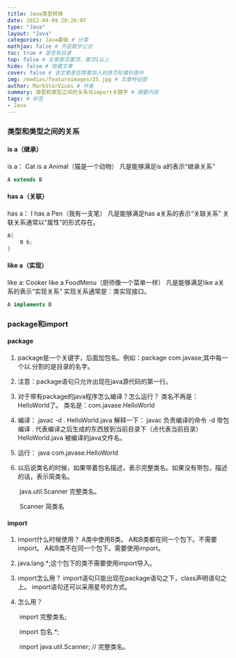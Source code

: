 ```yaml
---
title: Java类型转换
date: 2022-04-09 20:26:07
type: "Java"
layout: "Java"
categories: Java基础 # 分类
mathjax: false # 开启数学公式
toc: true # 是否有目录
top: false # 文章是否置顶，置顶1以上
hide: false # 隐藏文章
cover: false # 该文章是否需要加入到首页轮播封面中
img: /medias/featureimages/25.jpg # 文章特征图
author: MarkStarVices # 作者
summary: 类型和类型之间的关系与import关键字 # 摘要内容
tags: # 标签
- Java
---
```


### 类型和类型之间的关系

#### is a（继承）

is a：
	Cat is a Animal（猫是一个动物）
	凡是能够满足is a的表示“继承关系”

```java
A extends B
```

#### has a（关联）

has a：
	I has a Pen（我有一支笔）
	凡是能够满足has a关系的表示“关联关系”
	关联关系通常以“属性”的形式存在。

```java
A{
	B b;
}
```

#### like a（实现）

like a:
	Cooker like a FoodMenu（厨师像一个菜单一样）
	凡是能够满足like a关系的表示“实现关系”
	实现关系通常是：类实现接口。

```java
A implements B
```

### package和import

#### package

1. package是一个关键字，后面加包名。例如：package com.javase;其中每一个以.分割的是目录的名字。

2. 注意：package语句只允许出现在java源代码的第一行。

3. 对于带有package的java程序怎么编译？怎么运行？
   	类名不再是：HelloWorld了。
   	类名是：com.javase.HelloWorld
   
4. 编译：
   	javac -d . HelloWorld.java
   	解释一下：
   		javac 负责编译的命令
   		-d		带包编译
   		.		代表编译之后生成的东西放到当前目录下（点代表当前目录）
   		HelloWorld.java  被编译的java文件名。
   
5. 运行：
   	java com.javase.HelloWorld
   
6. 以后说类名的时候，如果带着包名描述，表示完整类名。如果没有带包，描述的话，表示简类名。

   ​	java.util.Scanner 完整类名。

   ​	Scanner 简类名

#### import

1. import什么时候使用？
   	A类中使用B类。
   	A和B类都在同一个包下。不需要import。
   	A和B类不在同一个包下。需要使用import。

2. java.lang.*;这个包下的类不需要使用import导入。

3. import怎么用？
   	import语句只能出现在package语句之下，class声明语句之上。
   	import语句还可以采用星号的方式。

4. 怎么用？

   ​	import 完整类名;

   ​	import 包名.*;

   ​	import java.util.Scanner; // 完整类名。
